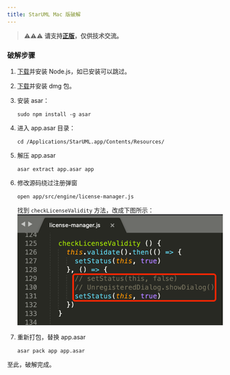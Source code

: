 ```yaml
---
title: StarUML Mac 版破解
---
```


> ⚠️⚠️⚠️ **请支持[正版](http://staruml.io)，仅供技术交流。**

### 破解步骤

1. [下载](https://nodejs.org/en/)并安装 Node.js，如已安装可以跳过。

2. [下载](http://staruml.io/download)并安装 dmg 包。

3. 安装 asar：

   ```
   sudo npm install -g asar
   ```

4. 进入 app.asar 目录：

   ```
   cd /Applications/StarUML.app/Contents/Resources/
   ```

5. 解压 app.asar

   ```
   asar extract app.asar app
   ```

6. 修改源码绕过注册弹窗

   ```
   open app/src/engine/license-manager.js
   ```

   找到 `checkLicenseValidity` 方法，改成下图所示：
   ![](/resources/images/star-uml-license-manager.png)

7. 重新打包，替换 app.asar

   ```
   asar pack app app.asar
   ```
   

至此，破解完成。
   

   